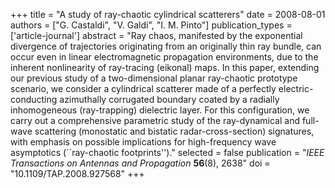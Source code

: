 +++
title = "A study of ray-chaotic cylindrical scatterers"
date = 2008-08-01
authors = ["G. Castaldi", "V. Galdi", "I. M. Pinto"]
publication_types = ['article-journal']
abstract = "Ray chaos, manifested by the exponential divergence of trajectories originating from an originally thin ray bundle, can occur even in linear electromagnetic propagation environments, due to the inherent nonlinearity of ray-tracing (eikonal) maps. In this paper, extending our previous study of a two-dimensional planar ray-chaotic prototype scenario, we consider a cylindrical scatterer made of a perfectly electric-conducting azimuthally corrugated boundary coated by a radially inhomogeneous (ray-trapping) dielectric layer. For this configuration, we carry out a comprehensive parametric study of the ray-dynamical and full-wave scattering (monostatic and bistatic radar-cross-section) signatures, with emphasis on possible implications for high-frequency wave asymptotics (``ray-chaotic footprints'')."
selected = false
publication = "*IEEE Transactions on Antennas and Propagation* **56**(8), 2638"
doi = "10.1109/TAP.2008.927568"
+++
